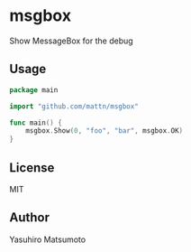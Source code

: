 # msgbox

Show MessageBox for the debug

## Usage

```go
package main

import "github.com/mattn/msgbox"

func main() {
	msgbox.Show(0, "foo", "bar", msgbox.OK)
}

```

## License

MIT

## Author

Yasuhiro Matsumoto
